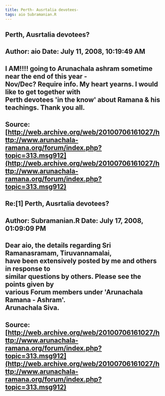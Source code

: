```yaml
--- 
title: Perth- Ausrtalia devotees-   
tags: aio Subramanian.R  
---  
```

## Perth, Ausrtalia devotees?  
Author: aio                 Date: July 11, 2008, 10:19:49 AM  
---  
I AM!!!! going to Arunachala ashram sometime near the end of this year -  
Nov/Dec? Require info. My heart yearns. I would like to get together with  
Perth devotees 'in the know' about Ramana & his teachings. Thank you all.
 ---  
Source:[http://web.archive.org/web/20100706161027/http://www.arunachala-ramana.org/forum/index.php?topic=313.msg912](http://web.archive.org/web/20100706161027/http://www.arunachala-ramana.org/forum/index.php?topic=313.msg912)   
---  

## Re:[1] Perth, Ausrtalia devotees?  
Author: Subramanian.R       Date: July 17, 2008, 01:09:09 PM  
---  
Dear aio, the details regarding Sri Ramanasramam, Tiruvannamalai,   
have been extensively posted by me and others in response to   
similar questions by others. Please see the points given by   
various Forum members under 'Arunachala Ramana - Ashram'.   
Arunachala Siva.
 ---  
Source:[http://web.archive.org/web/20100706161027/http://www.arunachala-ramana.org/forum/index.php?topic=313.msg912](http://web.archive.org/web/20100706161027/http://www.arunachala-ramana.org/forum/index.php?topic=313.msg912)   
---  

